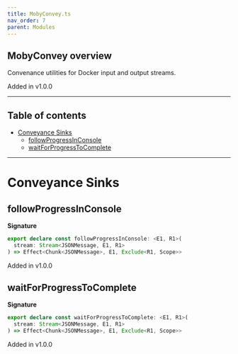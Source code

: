 ```yaml
---
title: MobyConvey.ts
nav_order: 7
parent: Modules
---
```


## MobyConvey overview

Convenance utilities for Docker input and output streams.

Added in v1.0.0

---

<h2 class="text-delta">Table of contents</h2>

- [Conveyance Sinks](#conveyance-sinks)
  - [followProgressInConsole](#followprogressinconsole)
  - [waitForProgressToComplete](#waitforprogresstocomplete)

---

# Conveyance Sinks

## followProgressInConsole

**Signature**

```ts
export declare const followProgressInConsole: <E1, R1>(
  stream: Stream<JSONMessage, E1, R1>
) => Effect<Chunk<JSONMessage>, E1, Exclude<R1, Scope>>
```

Added in v1.0.0

## waitForProgressToComplete

**Signature**

```ts
export declare const waitForProgressToComplete: <E1, R1>(
  stream: Stream<JSONMessage, E1, R1>
) => Effect<Chunk<JSONMessage>, E1, Exclude<R1, Scope>>
```

Added in v1.0.0
